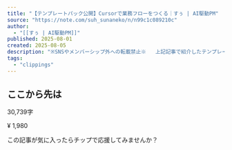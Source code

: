 ```yaml
---
title: "【テンプレートパック公開】Cursorで業務フローをつくる｜すぅ | AI駆動PM"
source: "https://note.com/suh_sunaneko/n/n99c1c089210c"
author:
  - "[[すぅ | AI駆動PM]]"
published: 2025-08-01
created: 2025-08-05
description: "※SNSやメンバーシップ外への転載禁止※   上記記事で紹介したテンプレートパックをコミュニティ内限定で無料公開しています。"
tags:
  - "clippings"
---
```

## ここから先は

30,739字

¥ 1,980

この記事が気に入ったらチップで応援してみませんか？